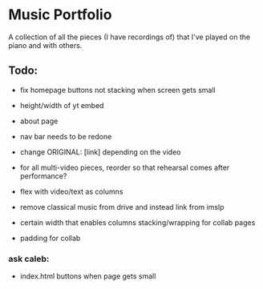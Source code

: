 # Music Portfolio

A collection of all the pieces (I have recordings of) that I've played on the piano and with others.

## Todo:

- fix homepage buttons not stacking when screen gets small
- height/width of yt embed
- about page
- nav bar needs to be redone
- change ORIGINAL: [link] depending on the video
- for all multi-video pieces, reorder so that rehearsal comes after performance?
- flex with video/text as columns
- remove classical music from drive and instead link from imslp

- certain width that enables columns stacking/wrapping for collab pages
- padding for collab

### ask caleb:

- index.html buttons when page gets small
